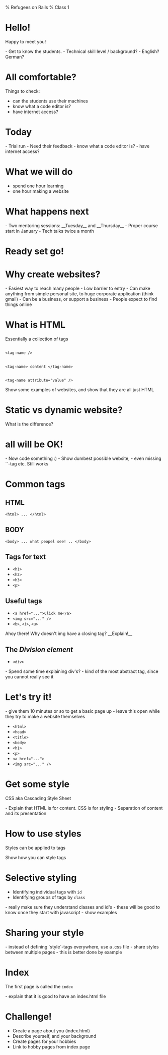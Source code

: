 % Refugees on Rails
% Class 1

<!--
  Hello there! Type 's' in the browser to get
  presenters view up and running! That way
  you have the notes as well, and remember
  what it is you wanted to teach!

  May the class be with you!
-->

# Hello!

Happy to meet you!

<aside class="notes">
  - Get to know the students.
  - Technical skill level / background?
  - English? German?
</aside>

# All comfortable?

<aside class="notes">
  Things to check:

  - can the students use their machines
  - know what a code editor is?
  - have internet access?
</aside>

# Today

<aside class="notes">
  - Trial run
  - Need their feedback
  - know what a code editor is?
  - have internet access?
</aside>

# What we will do

- spend one hour learning
- one hour making a website

# What happens next

<aside class="notes">
  - Two mentoring sessions: __Tuesday__ and __Thursday__
  - Proper course start in January
  - Tech talks twice a month
</aside>

# Ready set go!

# Why create websites?

<aside class="notes">
  - Easiest way to reach many people
  - Low barrier to entry
  - Can make anything from simple personal site, to huge corporate application (think gmail)
  - Can be a business, or support a business
  - People expect to find things online
</aside>

# What is HTML

Essentially a collection of tags

##

`<tag-name />`

##

`<tag-name> content </tag-name>`

##

`<tag-name attribute="value" />`

<aside class="notes">
  Show some examples of websites, and show that they are all just HTML
</aside>

# Static vs dynamic website?

What is the difference?

# all will be OK!

<aside class="notes">
  - Now code something :)
  - Show dumbest possible website,
  - even missing `<html>`-tag etc. Still works
</aside>

# Common tags

## HTML

`<html> ... </html>`

## BODY

`<body> ... what peopel see! .. </body>`

## Tags for text

- `<h1>`
- `<h2>`
- `<h3>`
- `<p>`

## Useful tags

- `<a href="...">Click me</a>`
- `<img src="..." />`
- `<b>`, `<i>`, `<u>`

<aside class="notes">
Ahoy there! Why doesn't img have a closing tag? __Explain!__
</aside>

## The _Division element_

- `<div>`

<aside class="notes">
  - Spend some time explaining div's?
  - kind of the most abstract tag, since you cannot really see it
</aside>

# Let's try it!

<aside class="notes">
- give them 10 minutes or so to get a basic page up
- leave this open while they try to make a website themselves
</aside>

- `<html>`
- `<head>`
- `<title>`
- `<body>`
- `<h1>`
- `<p>`
- `<a href="...">`
- `<img src="..." />`

# Get some style

CSS aka Cascading Style Sheet

<aside class="notes">
  - Explain that HTML is for content. CSS is for styling
  - Separation of content and its presentation
</aside>

# How to use styles

Styles can be applied to tags

<aside class="notes">
  Show how you can style tags
</aside>

# Selective styling

- Identifying individual tags with `id`
- Identifying groups of tags by `class`

<aside class="notes">
  - really make sure they understand classes and id's
  - these will be good to know once they start with javascript
  - show examples
</aside>

# Sharing your style

<aside class="notes">
  - instead of defining `style`-tags everywhere, use a .css file
  - share styles between multiple pages
  - this is better done by example
</aside>

# Index

The first page is called the `index`

<aside class="notes">
  - explain that it is good to have an index.html file
</aside>

# Challenge!

- Create a page about you (index.html)
- Describe yourself, and your background
- Create pages for your hobbies
- Link to hobby pages from index page
